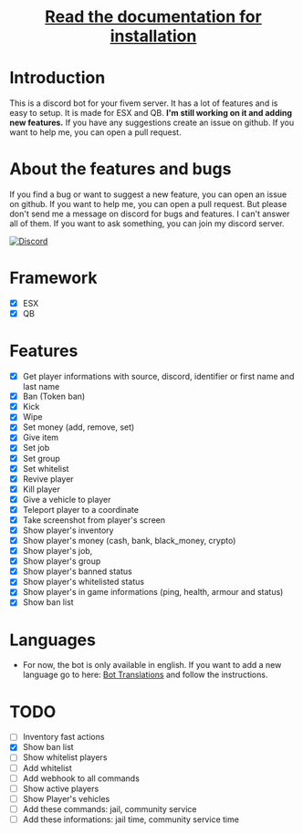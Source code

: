 <div align="center">
    <h1 style="font-weight: 700; border-bottom: 0px">
        <a href="https://docs.moxha.dev/docs/free-scripts/fivem-manager-bot">Read the documentation for installation</a>
    </h1>
</div>


# Introduction
This is a discord bot for your fivem server. It has a lot of features and is easy to setup. It is made for ESX and QB. <b>I'm still working on it and adding new features.</b> If you have any suggestions create an issue on github. If you want to help me, you can open a pull request.

# About the features and bugs
If you find a bug or want to suggest a new feature, you can open an issue on github. If you want to help me, you can open a pull request. But please don't send me a message on discord for bugs and features. I can't answer all of them. If you want to ask something, you can join my discord server.

[![Discord](https://img.shields.io/discord/720326694271189124?color=blue&label=Discord&logo=discord&logoColor=white)](https://discord.gg/davU2SY)

# Framework
- [x] ESX
- [x] QB

# Features
- [x] Get player informations with source, discord, identifier or first name and last name
- [x] Ban (Token ban)
- [x] Kick
- [x] Wipe
- [x] Set money (add, remove, set)
- [x] Give item
- [x] Set job
- [x] Set group
- [x] Set whitelist
- [x] Revive player
- [x] Kill player 
- [x] Give a vehicle to player 
- [x] Teleport player to a coordinate 
- [x] Take screenshot from player's screen
- [x] Show player's inventory
- [x] Show player's money (cash, bank, black_money, crypto)
- [x] Show player's job, 
- [x] Show player's group
- [x] Show player's banned status
- [x] Show player's whitelisted status
- [x] Show player's in game informations (ping, health, armour and status)
- [x] Show ban list 

# Languages
- For now, the bot is only available in english. If you want to add a new language go to here: [Bot Translations](https://github.com/MOXHARTZ/fivem-manager-bot-translations) and follow the instructions.

# TODO
- [ ] Inventory fast actions
- [x] Show ban list
- [ ] Show whitelist players
- [ ] Add whitelist
- [ ] Add webhook to all commands
- [ ] Show active players
- [ ] Show Player's vehicles
- [ ] Add these commands: jail, community service
- [ ] Add these informations: jail time, community service time
